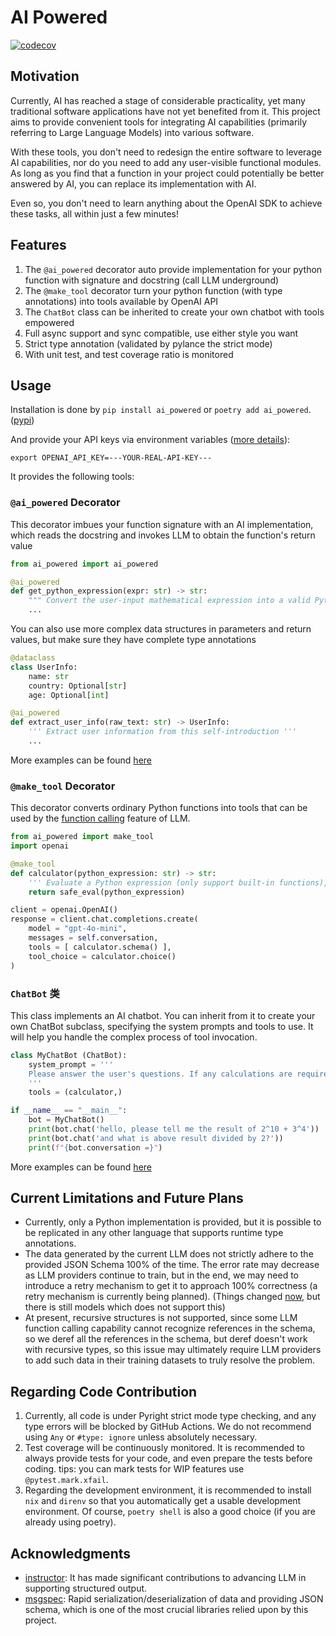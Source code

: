 AI Powered
==========

[![codecov](https://codecov.io/github/luochen1990/ai_powered/graph/badge.svg?token=OBG1BWIKC2)](https://codecov.io/github/luochen1990/ai_powered)

Motivation
---

Currently, AI has reached a stage of considerable practicality, yet many traditional software applications have not yet benefited from it. This project aims to provide convenient tools for integrating AI capabilities (primarily referring to Large Language Models) into various software.

With these tools, you don't need to redesign the entire software to leverage AI capabilities, nor do you need to add any user-visible functional modules. As long as you find that a function in your project could potentially be better answered by AI, you can replace its implementation with AI.

Even so, you don't need to learn anything about the OpenAI SDK to achieve these tasks, all within just a few minutes!

Features
--------

1. The `@ai_powered` decorator auto provide implementation for your python function with signature and docstring (call LLM underground)
2. The `@make_tool` decorator turn your python function (with type annotations) into tools available by OpenAI API
3. The `ChatBot` class can be inherited to create your own chatbot with tools empowered
4. Full async support and sync compatible, use either style you want
5. Strict type annotation (validated by pylance the strict mode)
6. With unit test, and test coverage ratio is monitored

Usage
---

Installation is done by `pip install ai_powered` or `poetry add ai_powered`. ([pypi](https://pypi.org/project/ai-powered/))

And provide your API keys via environment variables ([more details](/doc/en/Configuration.md)):

```shell
export OPENAI_API_KEY=---YOUR-REAL-API-KEY---
```

It provides the following tools:

### `@ai_powered` Decorator

This decorator imbues your function signature with an AI implementation, which reads the docstring and invokes LLM to obtain the function's return value

```python
from ai_powered import ai_powered

@ai_powered
def get_python_expression(expr: str) -> str:
    """ Convert the user-input mathematical expression into a valid Python expression """
    ...
```

You can also use more complex data structures in parameters and return values, but make sure they have complete type annotations

```python
@dataclass
class UserInfo:
    name: str
    country: Optional[str]
    age: Optional[int]

@ai_powered
def extract_user_info(raw_text: str) -> UserInfo:
    ''' Extract user information from this self-introduction '''
    ...
```

More examples can be found [here](/test/examples/ai_powered_decorator/)

### `@make_tool` Decorator

This decorator converts ordinary Python functions into tools that can be used by the [function calling](https://platform.openai.com/docs/guides/function-calling) feature of LLM.

```python
from ai_powered import make_tool
import openai

@make_tool
def calculator(python_expression: str) -> str:
    ''' Evaluate a Python expression (only support built-in functions), which can be used to solve mathematical problems. '''
    return safe_eval(python_expression)

client = openai.OpenAI()
response = client.chat.completions.create(
    model = "gpt-4o-mini",
    messages = self.conversation,
    tools = [ calculator.schema() ],
    tool_choice = calculator.choice()
)
```

### `ChatBot` 类

This class implements an AI chatbot. You can inherit from it to create your own ChatBot subclass, specifying the system prompts and tools to use. It will help you handle the complex process of tool invocation.

```python
class MyChatBot (ChatBot):
    system_prompt = '''
    Please answer the user's questions. If any calculations are required, use the calculator available in the tool. It supports complex Python expressions. When using it, make sure to convert the user's mathematical expression to a valid Python expression. Do not use any undefined functions; if the user's expression includes function calls, convert them to Python's built-in functions or syntax.
    '''
    tools = (calculator,)

if __name__ == "__main__":
    bot = MyChatBot()
    print(bot.chat('hello, please tell me the result of 2^10 + 3^4'))
    print(bot.chat('and what is above result divided by 2?'))
    print(f"{bot.conversation =}")
```

More examples can be found [here](/test/examples/chat_bot/)


Current Limitations and Future Plans
----------------------------

- Currently, only a Python implementation is provided, but it is possible to be replicated in any other language that supports runtime type annotations.
- The data generated by the current LLM does not strictly adhere to the provided JSON Schema 100% of the time. The error rate may decrease as LLM providers continue to train, but in the end, we may need to introduce a retry mechanism to get it to approach 100% correctness (a retry mechanism is currently being planned). (Things changed [now](https://openai.com/index/introducing-structured-outputs-in-the-api/), but there is still models which does not support this)
- At present, recursive structures is not supported, since some LLM function calling capability cannot recognize references in the schema, so we deref all the references in the schema, but deref doesn't work with recursive types, so this issue may ultimately require LLM providers to add such data in their training datasets to truly resolve the problem.

Regarding Code Contribution
--------------------------

1. Currently, all code is under Pyright strict mode type checking, and any type errors will be blocked by GitHub Actions. We do not recommend using `Any` or `#type: ignore` unless absolutely necessary.
2. Test coverage will be continuously monitored. It is recommended to always provide tests for your code, and even prepare the tests before coding. tips: you can mark tests for WIP features use `@pytest.mark.xfail`.
3. Regarding the development environment, it is recommended to install `nix` and `direnv` so that you automatically get a usable development environment. Of course, `poetry shell` is also a good choice (if you are already using poetry).

Acknowledgments
--------------

- [instructor](https://jxnl.github.io/instructor/): It has made significant contributions to advancing LLM in supporting structured output.
- [msgspec](https://github.com/jcrist/msgspec): Rapid serialization/deserialization of data and providing JSON schema, which is one of the most crucial libraries relied upon by this project.
